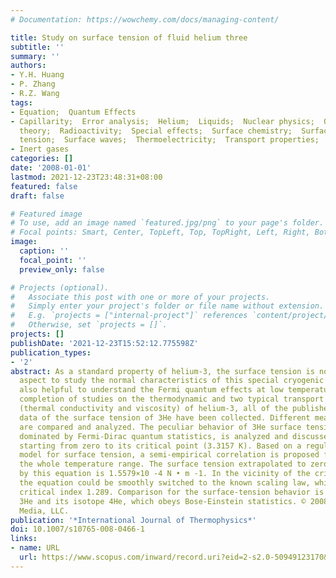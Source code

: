 ```yaml
---
# Documentation: https://wowchemy.com/docs/managing-content/

title: Study on surface tension of fluid helium three
subtitle: ''
summary: ''
authors:
- Y.H. Huang
- P. Zhang
- R.Z. Wang
tags:
- Equation;  Quantum Effects
- Capillarity;  Error analysis;  Helium;  Liquids;  Nuclear physics;  Quantum electronics;  Quantum
  theory;  Radioactivity;  Special effects;  Surface chemistry;  Surface properties;  Surface
  tension;  Surface waves;  Thermoelectricity;  Transport properties;  Wetting
- Inert gases
categories: []
date: '2008-01-01'
lastmod: 2021-12-23T23:48:31+08:00
featured: false
draft: false

# Featured image
# To use, add an image named `featured.jpg/png` to your page's folder.
# Focal points: Smart, Center, TopLeft, Top, TopRight, Left, Right, BottomLeft, Bottom, BottomRight.
image:
  caption: ''
  focal_point: ''
  preview_only: false

# Projects (optional).
#   Associate this post with one or more of your projects.
#   Simply enter your project's folder or file name without extension.
#   E.g. `projects = ["internal-project"]` references `content/project/deep-learning/index.md`.
#   Otherwise, set `projects = []`.
projects: []
publishDate: '2021-12-23T15:52:12.775598Z'
publication_types:
- '2'
abstract: As a standard property of helium-3, the surface tension is not only an important
  aspect to study the normal characteristics of this special cryogenic fluid, but
  also helpful to understand the Fermi quantum effects at low temperatures. After
  completion of studies on the thermodynamic and two typical transport properties
  (thermal conductivity and viscosity) of helium-3, all of the published experimental
  data of the surface tension of 3He have been collected. Different measurement techniques
  are compared and analyzed. The peculiar behavior of 3He surface tension, perhaps
  dominated by Fermi-Dirac quantum statistics, is analyzed and discussed at temperatures
  starting from zero to its critical point (3.3157 K). Based on a regular theoretical
  model for surface tension, a semi-empirical correlation is proposed for 3He covering
  the whole temperature range. The surface tension extrapolated to zero temperature
  by this equation is 1.5579×10 -4 N • m -1. In the vicinity of the critical point,
  the equation could be smoothly switched to the known scaling law, which takes the
  critical index 1.289. Comparison for the surface-tension behavior is performed between
  3He and its isotope 4He, which obeys Bose-Einstein statistics. © 2008 Springer Science+Business
  Media, LLC.
publication: '*International Journal of Thermophysics*'
doi: 10.1007/s10765-008-0466-1
links:
- name: URL
  url: https://www.scopus.com/inward/record.uri?eid=2-s2.0-50949123170&doi=10.1007%2fs10765-008-0466-1&partnerID=40&md5=bf68aa032cce3aa46302cf76ba37c27a
---
```

